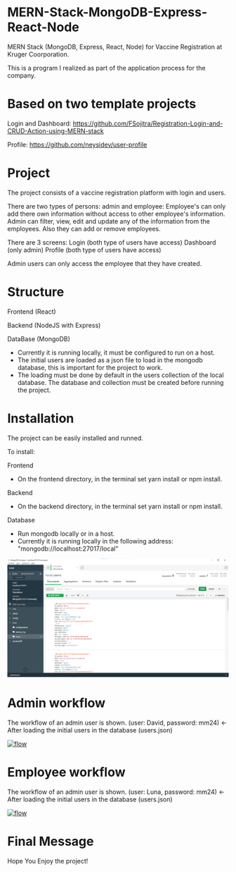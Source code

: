 # MERN-Stack-MongoDB-Express-React-Node
MERN Stack (MongoDB, Express, React, Node) for Vaccine Registration at Kruger Coorporation.

This is a program I realized as part of the application process for the company.


# Based on two template projects
Login and Dashboard: https://github.com/FSojitra/Registration-Login-and-CRUD-Action-using-MERN-stack

Profile: https://github.com/neysidev/user-profile


# Project
The project consists of a vaccine registration platform with login and users.

There are two types of persons: admin and employee:
Employee's can only add there own information without access to other employee's information.
Admin can filter, view, edit and update any of the information from the employees. Also they can add or remove employees.

There are 3 screens:
Login (both type of users have access)
Dashboard (only admin)
Profile (both type of users have access)

Admin users can only access the employee that they have created.


# Structure
Frontend (React)

Backend (NodeJS with Express)

DataBase (MongoDB)
- Currently it is running locally, it must be configured to run on a host.
- The initial users are loaded as a json file to load in the mongodb database, this is important for the project to work.
- The loading must be done by default in the users collection of the local database. The database and collection must be created before running the project.


# Installation
The project can be easily installed and runned.

To install:

Frontend
- On the frontend directory, in the terminal set yarn install or npm install.

Backend
- On the backend directory, in the terminal set yarn install or npm install.

Database
- Run mongodb locally or in a host.
- Currently it is running locally in the following address: "mongodb://localhost:27017/local"

[![flow](https://github.com/Davidmenamm/MERN-Stack-MongoDB-Express-React-Node/blob/main/database_img.png)](https://github.com/Davidmenamm/MERN-Stack-MongoDB-Express-React-Node/blob/main/database_img.png)


# Admin workflow
The workflow of an admin user is shown. (user: David, password: mm24) <- After loading the initial users in the database (users.json)

[![flow](https://github.com/Davidmenamm/MERN-Stack-MongoDB-Express-React-Node/blob/main/admin_workflow_19.gif)](https://github.com/Davidmenamm/MERN-Stack-MongoDB-Express-React-Node/blob/main/admin_workflow_19.gif)


# Employee workflow
The workflow of an admin user is shown. (user: Luna, password: mm24) <- After loading the initial users in the database (users.json)

[![flow](https://github.com/Davidmenamm/MERN-Stack-MongoDB-Express-React-Node/blob/main/employee_workflow.gif)](https://github.com/Davidmenamm/MERN-Stack-MongoDB-Express-React-Node/blob/main/employee_workflow.gif)


# Final Message
Hope You Enjoy the project!
